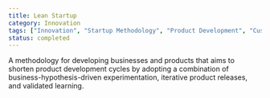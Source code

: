 ```yaml
---
title: Lean Startup
category: Innovation
tags: ["Innovation", "Startup Methodology", "Product Development", "Customer Feedback"]
status: completed
---
```

A methodology for developing businesses and products that aims to shorten product development cycles by adopting a combination of business-hypothesis-driven experimentation, iterative product releases, and validated learning.